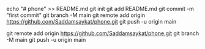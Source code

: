 echo "# phone" >> README.md
git init
git add README.md
git commit -m "first commit"
git branch -M main
git remote add origin https://github.com/Saddamsaykat/phone.git
git push -u origin main

git remote add origin https://github.com/Saddamsaykat/phone.git
git branch -M main
git push -u origin main